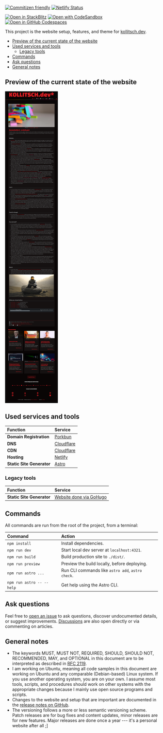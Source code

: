 [![Commitizen friendly](https://img.shields.io/badge/commitizen-friendly-brightgreen.svg)](http://commitizen.github.io/cz-cli/) [![Netlify Status](https://api.netlify.com/api/v1/badges/02e05c7a-11a0-48e0-988f-7fc12267eb89/deploy-status)](https://app.netlify.com/sites/kollitsch-dev/deploys)

[![Open in StackBlitz](https://developer.stackblitz.com/img/open_in_stackblitz.svg)](https://stackblitz.com/~/github.com/davidsneighbour/kollitsch.dev)
[![Open with CodeSandbox](https://assets.codesandbox.io/github/button-edit-lime.svg)](https://codesandbox.io/p/sandbox/github/davidsneighbour/kollitsch.dev)
[![Open in GitHub Codespaces](https://github.com/codespaces/badge.svg)](https://codespaces.new/davidsneighbour/kollitsch.dev?devcontainer_path=.devcontainer/devcontainer.json)

This project is the website setup, features, and theme for [kollitsch.dev](https://kollitsch.dev/).

<!--lint ignore-->

* [Preview of the current state of the website](#preview-of-the-current-state-of-the-website)
* [Used services and tools](#used-services-and-tools)
  * [Legacy tools](#legacy-tools)
* [Commands](#commands)
* [Ask questions](#ask-questions)
* [General notes](#general-notes)

## Preview of the current state of the website

[![Screenshot of kollitsch.dev](.github/screenshot.png)](.github/screenshot.png)

## Used services and tools

| Function                  | Service                                          |
| :------------------------ | :----------------------------------------------- |
| **Domain Registration**   | [Porkbun](https://porkbun.com/products/domains)  |
| **DNS**                   | [Cloudflare](https://cloudflare.com)             |
| **CDN**                   | [Cloudflare](https://cloudflare.com)             |
| **Hosting**               | [Netlify](https://netlify.com)                   |
| **Static Site Generator** | [Astro](https://astro.build/)                    |

### Legacy tools

| Function                  | Service                                          |
| :------------------------ | :----------------------------------------------- |
| **Static Site Generator**   | [Website done via GoHugo](https://github.com/davidsneighbour/kollitsch.dev/tree/14171a308d5597705a49d382e8ede290f06b8ecc) |

## Commands

All commands are run from the root of the project, from a terminal:

| Command                   | Action                                           |
| :------------------------ | :----------------------------------------------- |
| `npm install`             | Install dependencies.                            |
| `npm run dev`             | Start local dev server at `localhost:4321`.      |
| `npm run build`           | Build production site to `./dist/`.              |
| `npm run preview`         | Preview the build locally, before deploying.     |
| `npm run astro ...`       | Run CLI commands like `astro add`, `astro check`.|
| `npm run astro -- --help` | Get help using the Astro CLI.                    |

## Ask questions

Feel free to [open an issue](https://github.com/davidsneighbour/kollitsch.dev/issues/new?assignees=davidsneighbour\&labels=state%3Aunconfirmed\&template=custom.md\&title=) to ask questions, discover undocumented details, or suggest improvements. [Discussions](https://github.com/davidsneighbour/kollitsch.dev/discussions) are also open directly or via commenting on articles.

## General notes

* The keywords MUST, MUST NOT, REQUIRED, SHOULD, SHOULD NOT, RECOMMENDED, MAY, and OPTIONAL in this document are to be interpreted as described in [RFC 2119](https://www.ietf.org/rfc/rfc2119.txt).
* I am working on Ubuntu, meaning all code samples in this document are working on Ubuntu and any comparable (Debian-based) Linux system. If you use another operating system, you are on your own. I assume most tools, scripts, and procedures should work on other systems with the appropriate changes because I mainly use open source programs and scripts.
* Changes to the website and setup that are important are documented in the [release notes on GitHub](https://github.com/davidsneighbour/kollitsch.dev/releases).
* The versioning follows a more or less semantic versioning scheme. Patch releases are for bug fixes and content updates, minor releases are for new features. Major releases are done once a year --- it's a personal website after all ;]

<style>
    table {
        width: 100%;
    }
</style>
